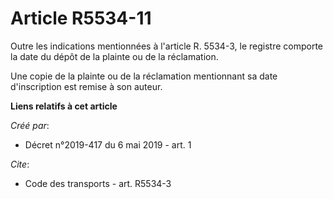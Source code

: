 # Article R5534-11

Outre les indications mentionnées à l'article R. 5534-3, le registre comporte la date du dépôt de la plainte ou de la
réclamation. 

Une copie de la plainte ou de la réclamation mentionnant sa date d'inscription est remise à son auteur.

**Liens relatifs à cet article**

_Créé par_:

  - Décret n°2019-417 du 6 mai 2019 - art. 1

_Cite_:

  - Code des transports - art. R5534-3
